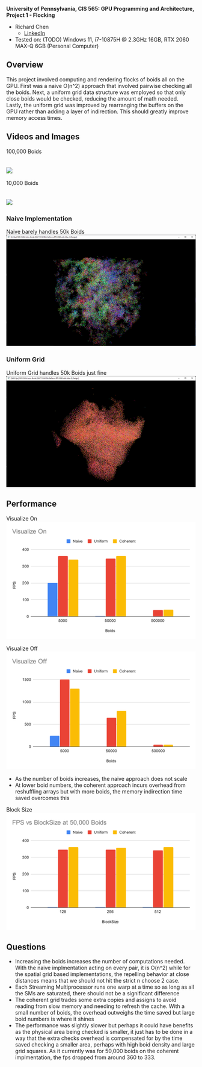 **University of Pennsylvania, CIS 565: GPU Programming and Architecture,
Project 1 - Flocking**

* Richard Chen
  * [LinkedIn](https://www.linkedin.com/in/richardrlchen)
* Tested on: (TODO) Windows 11, i7-10875H @ 2.3GHz 16GB, RTX 2060 MAX-Q 6GB (Personal Computer)

## Overview
This project involved computing and rendering flocks of boids all on the GPU. 
First was a naive O(n^2) approach that involved pairwise checking all the boids. 
Next, a uniform grid data structure was employed so that only close boids would be checked, reducing the amount of math needed. Lastly, the uniform grid was improved by rearranging the buffers on the GPU rather than adding a layer of indirection. This should greatly improve memory access times.  

## Videos and Images
100,000 Boids  
<br>  
<img src="images/recording1.gif">    
  
10,000 Boids    
<br>  
<img src="images/recording2.gif">

### Naive Implementation
Naive barely handles 50k Boids
<br>
<img src="images/naiveIsSlow.png">

### Uniform Grid
Uniform Grid handles 50k Boids just fine
<br>
<img src="images/uniformIsFine.png">

## Performance
Visualize On
<br>
<img src="images/Visualize On.svg">

Visualize Off
<br>
<img src="images/Visualize Off.svg">

* As the number of boids increases, the naive approach does not scale
* At lower boid numbers, the coherent approach incurs overhead from reshuffling arrays but with more boids, the memory indirection time saved overcomes this

Block Size
<br>
<img src="images/blocksize.svg">

## Questions
* Increasing the boids increases the number of computations needed. With the naive 
implmentation acting on every pair, it is O(n^2) while for the spatial grid based
implementations, the repelling behavior at close distances means that we should not 
hit the strict n choose 2 case. 
* Each Streaming Multiprocessor runs one warp at a time so as long as all the SMs are saturated, 
there should not be a significant difference
* The coherent grid trades some extra copies and assigns to avoid reading from slow memory and needing to refresh the cache. With a small number of boids, the overhead outweighs the time saved but large boid numbers is where it shines
* The performance was slightly slower but perhaps it could have benefits as the physical area being checked is smaller, it just has to be done in a way that the extra checks overhead is compensated for by the time saved checking a smaller area, perhaps with high boid density and large grid squares. As it currently was for 
50,000 boids on the coherent implmentation, the fps dropped from around 360 to 333. 

